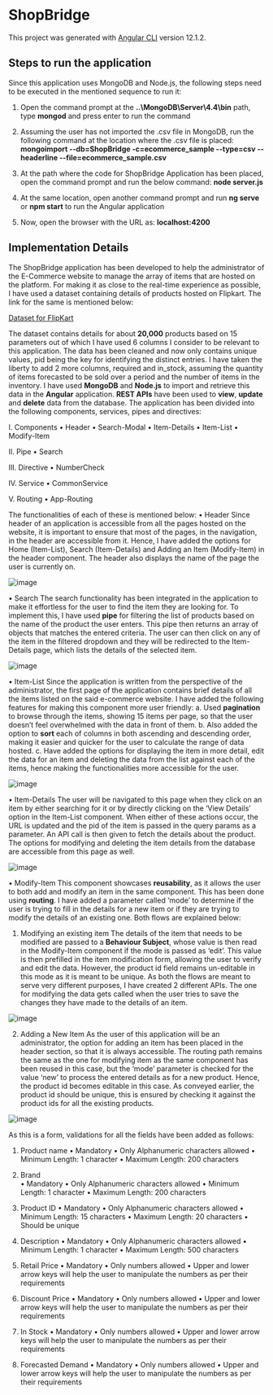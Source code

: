 # ShopBridge

This project was generated with [Angular CLI](https://github.com/angular/angular-cli) version 12.1.2.

## Steps to run the application

Since this application uses MongoDB and Node.js, the following steps need to be executed in the mentioned sequence to run it:
1.	Open the command prompt at the <b> ..\MongoDB\Server\4.4\bin</b> path, type <b>mongod</b> and press enter to run the command

2.	Assuming the user has not imported the .csv file in MongoDB, run the following command at the location where the .csv file is placed:
<b> mongoimport --db=ShopBridge -c=ecommerce_sample --type=csv --headerline --file=ecommerce_sample.csv </b>

3.	At the path where the code for ShopBridge Application has been placed, open the command prompt and run the below command:
	<b>node server.js</b>

4.	At the same location, open another command prompt and run <b>ng serve</b> or <b>npm start</b> to run the Angular application

5.	Now, open the browser with the URL as: 
<b>localhost:4200</b>

## Implementation Details

The ShopBridge application has been developed to help the administrator of the E-Commerce website to manage the array of items that are hosted on the platform. For making it as close to the real-time experience as possible, I have used a dataset containing details of products hosted on Flipkart. The link for the same is mentioned below:

<a href="https://www.kaggle.com/PromptCloudHQ/flipkart-products">Dataset for FlipKart</a>

The dataset contains details for about <b>20,000</b> products based on 15 parameters out of which I have used 6 columns I consider to be relevant to this application. The data has been cleaned and now only contains unique values, pid being the key for identifying the distinct entries. I have taken the liberty to add 2 more columns, required and in_stock, assuming the quantity of items forecasted to be sold over a period and the number of items in the inventory.
I have used <b>MongoDB</b> and <b>Node.js</b> to import and retrieve this data in the <b>Angular</b> application. <b>REST APIs</b> have been used to <b>view</b>, <b>update</b> and <b>delete</b> data from the database.
The application has been divided into the following components, services, pipes and directives:

I.	Components
•	Header
•	Search-Modal
•	Item-Details
•	Item-List
•	Modify-Item

II.	Pipe
•	Search

III.	Directive
•	NumberCheck

IV.	Service
•	CommonService

V.	Routing
•	App-Routing

The functionalities of each of these is mentioned below:
•	Header
Since header of an application is accessible from all the pages hosted on the website, it is important to ensure that most of the pages, in the navigation, in the header are accessible from it. Hence, I have added the options for Home (Item-List), Search (Item-Details) and Adding an Item (Modify-Item) in the header component. The header also displays the name of the page the user is currently on.

![image](https://user-images.githubusercontent.com/101333249/158749337-483138ac-1ea3-429c-87aa-a23e19c29129.png)

•	Search
The search functionality has been integrated in the application to make it effortless for the user to find the item they are looking for. To implement this, I have used <b>pipe</b> for filtering the list of products based on the name of the product the user enters. This pipe then returns an array of objects that matches the entered criteria. The user can then click on any of the item in the filtered dropdown and they will be redirected to the Item-Details page, which lists the details of the selected item.

![image](https://user-images.githubusercontent.com/101333249/158749417-bff929a3-282d-447d-92da-e6aa07bff606.png)

•	Item-List
Since the application is written from the perspective of the administrator, the first page of the application contains brief details of all the items listed on the said e-commerce website. I have added the following features for making this component more user friendly:
a.	Used <b>pagination</b> to browse through the items, showing 15 items per page, so that the user doesn’t feel overwhelmed with the data in front of them.
b.	Also added the option to <b>sort</b> each of columns in both ascending and descending order, making it easier and quicker for the user to calculate the range of data hosted.
c.	Have added the options for displaying the item in more detail, edit the data for an item and deleting the data from the list against each of the items, hence making the functionalities more accessible for the user.

![image](https://user-images.githubusercontent.com/101333249/158749527-4f451f78-7177-4242-bd2c-06dbb327da4e.png)

•	Item-Details
The user will be navigated to this page when they click on an item by either searching for it or by directly clicking on the ‘View Details’ option in the Item-List component. When either of these actions occur, the URL is updated and the pid of the item is passed in the query params as a parameter. An API call is then given to fetch the details about the product. The options for modifying and deleting the item details from the database are accessible from this page as well.

![image](https://user-images.githubusercontent.com/101333249/158749603-8f8d32cf-8573-449a-8d83-f7e65ac00b7e.png)

•	Modify-Item
This component showcases <b>reusability</b>, as it allows the user to both add and modify an item in the same component. This has been done using <b>routing</b>. I have added a parameter called ‘mode’ to determine if the user is trying to fill in the details for a new item or if they are trying to modify the details of an existing one. Both flows are explained below:
1.	Modifying an existing item
The details of the item that needs to be modified are passed to a <b>Behaviour Subject</b>, whose value is then read in the Modify-Item component if the mode is passed as ‘edit’. This value is then prefilled in the item modification form, allowing the user to verify and edit the data. However, the product id field remains un-editable in this mode as it is meant to be unique. As both the flows are meant to serve very different purposes, I have created 2 different APIs. The one for modifying the data gets called when the user tries to save the changes they have made to the details of an item.

![image](https://user-images.githubusercontent.com/101333249/158749765-140578e8-ef20-4cf1-86dc-30e87d82ef41.png)

2.	Adding a New Item
As the user of this application will be an administrator, the option for adding an item has been placed in the header section, so that it is always accessible. The routing path remains the same as the one for modifying item as the same component has been reused in this case, but the ‘mode’ parameter is checked for the value ‘new’ to process the entered details as for a new product. Hence, the product id becomes editable in this case. As conveyed earlier, the product id should be unique, this is ensured by checking it against the product ids for all the existing products.

![image](https://user-images.githubusercontent.com/101333249/158749790-c5649f62-b2b1-471a-a9a5-2fab8331ce28.png)

As this is a form, validations for all the fields have been added as follows:
1.	Product name
•	Mandatory
•	Only Alphanumeric characters allowed
•	Minimum Length: 1 character
•	Maximum Length: 200 characters

2.	Brand	
•	Mandatory
•	Only Alphanumeric characters allowed
•	Minimum Length: 1 character
•	Maximum Length: 200 characters

3.	Product ID
•	Mandatory
•	Only Alphanumeric characters allowed
•	Minimum Length: 15 characters
•	Maximum Length: 20 characters
•	Should be unique

4.	Description
•	Mandatory
•	Only Alphanumeric characters allowed
•	Minimum Length: 1 character
•	Maximum Length: 500 characters

5.	Retail Price
•	Mandatory
•	Only numbers allowed
•	Upper and lower arrow keys will help the user to manipulate the numbers as per their requirements

6.	Discount Price
•	Mandatory
•	Only numbers allowed
•	Upper and lower arrow keys will help the user to manipulate the numbers as per their requirements

7.	In Stock
•	Mandatory
•	Only numbers allowed
•	Upper and lower arrow keys will help the user to manipulate the numbers as per their requirements

8.	Forecasted Demand
•	Mandatory
•	Only numbers allowed
•	Upper and lower arrow keys will help the user to manipulate the numbers as per their requirements




